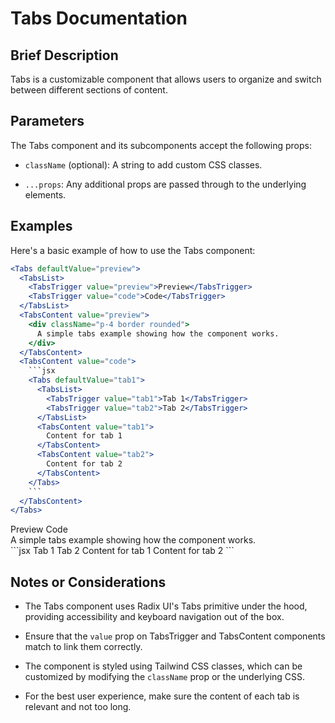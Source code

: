 # Tabs Documentation

## Brief Description

Tabs is a customizable component that allows users to organize and switch between different sections of content.

## Parameters

The Tabs component and its subcomponents accept the following props:

* `className` (optional): A string to add custom CSS classes.

* `...props`: Any additional props are passed through to the underlying elements.

## Examples

Here's a basic example of how to use the Tabs component:

````jsx
<Tabs defaultValue="preview">
  <TabsList>
    <TabsTrigger value="preview">Preview</TabsTrigger>
    <TabsTrigger value="code">Code</TabsTrigger>
  </TabsList>
  <TabsContent value="preview">
    <div className="p-4 border rounded">
      A simple tabs example showing how the component works.
    </div>
  </TabsContent>
  <TabsContent value="code">
    ```jsx
    <Tabs defaultValue="tab1">
      <TabsList>
        <TabsTrigger value="tab1">Tab 1</TabsTrigger>
        <TabsTrigger value="tab2">Tab 2</TabsTrigger>
      </TabsList>
      <TabsContent value="tab1">
        Content for tab 1
      </TabsContent>
      <TabsContent value="tab2">
        Content for tab 2
      </TabsContent>
    </Tabs>
    ```
  </TabsContent>
</Tabs>
````

<Tabs defaultValue="preview">
  <TabsList>
    <TabsTrigger value="preview">Preview</TabsTrigger>
    <TabsTrigger value="code">Code</TabsTrigger>
  </TabsList>
  <TabsContent value="preview">
    <div className="p-4 border rounded">
      A simple tabs example showing how the component works.
    </div>
  </TabsContent>
  <TabsContent value="code">
    ```jsx
    <Tabs defaultValue="tab1">
      <TabsList>
        <TabsTrigger value="tab1">Tab 1</TabsTrigger>
        <TabsTrigger value="tab2">Tab 2</TabsTrigger>
      </TabsList>
      <TabsContent value="tab1">
        Content for tab 1
      </TabsContent>
      <TabsContent value="tab2">
        Content for tab 2
      </TabsContent>
    </Tabs>
    ```
  </TabsContent>
</Tabs>

## Notes or Considerations

* The Tabs component uses Radix UI's Tabs primitive under the hood, providing accessibility and keyboard navigation out of the box.

* Ensure that the `value` prop on TabsTrigger and TabsContent components match to link them correctly.

* The component is styled using Tailwind CSS classes, which can be customized by modifying the `className` prop or the underlying CSS.

* For the best user experience, make sure the content of each tab is relevant and not too long.
